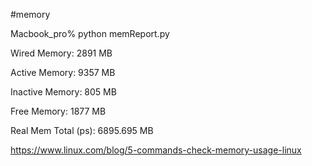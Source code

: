 #memory

Macbook_pro% python memReport.py 
        
Wired Memory:		2891 MB

Active Memory:		9357 MB

Inactive Memory:	805 MB

Free Memory:		1877 MB

Real Mem Total (ps):	6895.695 MB


https://www.linux.com/blog/5-commands-check-memory-usage-linux
